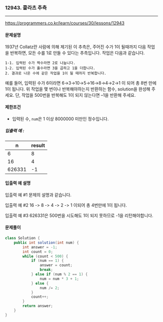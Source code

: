 ### 12943. 콜라츠 추측

---

https://programmers.co.kr/learn/courses/30/lessons/12943

#### 문제설명

1937년 Collatz란 사람에 의해 제기된 이 추측은, 주어진 수가 1이 될때까지 다음 작업을 반복하면, 모든 수를 1로 만들 수 있다는 추측입니다. 작업은 다음과 같습니다.

```
1-1. 입력된 수가 짝수라면 2로 나눕니다. 
1-2. 입력된 수가 홀수라면 3을 곱하고 1을 더합니다.
2. 결과로 나온 수에 같은 작업을 1이 될 때까지 반복합니다.
```

예를 들어, 입력된 수가 6이라면 6→3→10→5→16→8→4→2→1 이 되어 총 8번 만에 1이 됩니다. 위 작업을 몇 번이나 반복해야하는지 반환하는 함수, solution을 완성해 주세요. 단, 작업을 500번을 반복해도 1이 되지 않는다면 –1을 반환해 주세요.

#### 제한조건

- 입력된 수, `num`은 1 이상 8000000 미만인 정수입니다.

##### 입출력 예 :

| n      | result |
| ------ | ------ |
| 6      | 8      |
| 16     | 4      |
| 626331 | -1     |

#### 입출력 예 설명

입출력 예 #1
문제의 설명과 같습니다.

입출력 예 #2
16 -> 8 -> 4 -> 2 -> 1 이되어 총 4번만에 1이 됩니다.

입출력 예 #3
626331은 500번을 시도해도 1이 되지 못하므로 -1을 리턴해야합니다.

#### 문제풀이

```java
class Solution {
    public int solution(int num) {
        int answer = -1;
        int count = 0;
        while (count < 500) {
            if (num == 1) {
                answer = count;
                break;
            } else if (num % 2 == 1) {
                num = num * 3 + 1;
            } else {
                num /= 2;
            }
            count++;
        }
        return answer;
    }
}
```

